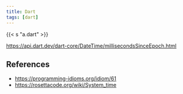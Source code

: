 ```yaml
---
title: Dart
tags: [dart]
---
```


{{< s "a.dart" >}}

<https://api.dart.dev/dart-core/DateTime/millisecondsSinceEpoch.html>

## References

- <https://programming-idioms.org/idiom/61>
- <https://rosettacode.org/wiki/System_time>
